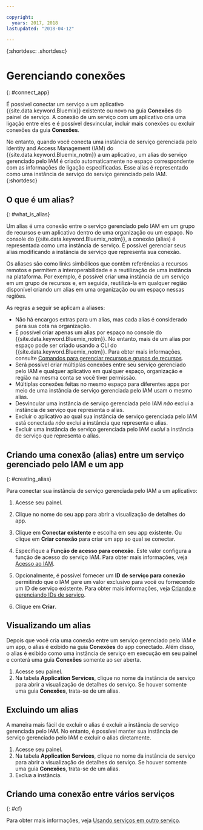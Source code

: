 ```yaml
---

copyright:
  years: 2017, 2018
lastupdated: "2018-04-12"

---
```


{:shortdesc: .shortdesc}

# Gerenciando conexões
{: #connect_app}

É possível conectar um serviço a um aplicativo {{site.data.keyword.Bluemix}} existente ou novo na guia **Conexões** do painel de serviço. A conexão de um serviço com um aplicativo cria uma ligação entre eles e é possível desvincular, incluir mais conexões ou excluir conexões da guia **Conexões**.

No entanto, quando você conecta uma instância de serviço gerenciada pelo Identity and Access Management (IAM) do {{site.data.keyword.Bluemix_notm}} a um aplicativo, um alias do serviço gerenciado pelo IAM é criado automaticamente no espaço correspondente com as informações de ligação especificadas. Esse alias é representado como uma instância de serviço do serviço gerenciado pelo IAM.
{:shortdesc}

## O que é um alias?
{: #what_is_alias}

Um alias é uma conexão entre o serviço gerenciado pelo IAM em um grupo de recursos e um aplicativo dentro de uma organização ou um espaço. No console do {{site.data.keyword.Bluemix_notm}}, a conexão (alias) é representada como uma instância de serviço. É possível gerenciar seus alias modificando a instância de serviço que representa sua conexão.

Os aliases são como links simbólicos que contêm referências a recursos remotos e permitem a interoperabilidade e a reutilização de uma instância na plataforma. Por exemplo, é possível criar uma instância de um serviço em um grupo de recursos e, em seguida, reutilizá-la em qualquer região disponível criando um alias em uma organização ou um espaço nessas regiões.

As regras a seguir se aplicam a aliases:

* Não há encargos extras para um alias, mas cada alias é considerado para sua cota na organização.
* É possível criar apenas um alias por espaço no console do {{site.data.keyword.Bluemix_notm}}. No entanto, mais de um alias por espaço pode ser criado usando a CLI do {{site.data.keyword.Bluemix_notm}}. Para obter mais informações, consulte [Comandos para gerenciar recursos e grupos de recursos](/docs/cli/reference/bluemix_cli/bx_cli.html#commands-for-managing-resource-groups-and-resources).
* Será possível criar múltiplas conexões entre seu serviço gerenciado pelo IAM e qualquer aplicativo em qualquer espaço, organização e região na mesma conta se você tiver permissão.
* Múltiplas conexões feitas no mesmo espaço para diferentes apps por meio de uma instância de serviço gerenciada pelo IAM usam o mesmo alias.
* Desvincular uma instância de serviço gerenciada pelo IAM *não* exclui a instância de serviço que representa o alias.
* Excluir o aplicativo ao qual sua instância de serviço gerenciada pelo IAM está conectada *não* exclui a instância que representa o alias.
* Excluir uma instância de serviço gerenciada pelo IAM *exclui* a instância de serviço que representa o alias.

## Criando uma conexão (alias) entre um serviço gerenciado pelo IAM e um app
{: #creating_alias}

Para conectar sua instância de serviço gerenciada pelo IAM a um aplicativo:

1. Acesse seu painel.

2. Clique no nome do seu app para abrir a visualização de detalhes do app.

3. Clique em **Conectar existente** e escolha em seu app existente. Ou clique em **Criar conexão** para criar um app ao qual se conectar.

4. Especifique a **Função de acesso para conexão**. Este valor configura a função de acesso do serviço IAM. Para obter mais informações, veja [Acesso ao IAM](/docs/iam/users_roles.html#userroles).

5. Opcionalmente, é possível fornecer um **ID de serviço para conexão** permitindo que o IAM gere um valor exclusivo para você ou fornecendo um ID de serviço existente. Para obter mais informações, veja [Criando e gerenciando IDs de serviço](/docs/iam/serviceid.html#serviceids).

6. Clique em **Criar**.

## Visualizando um alias

Depois que você cria uma conexão entre um serviço gerenciado pelo IAM e um app, o alias é exibido na guia **Conexões** do app conectado. Além disso, o alias é exibido como uma instância de serviço em execução em seu painel e conterá uma guia **Conexões** somente ao ser aberta.

1. Acesse seu painel.
2. Na tabela **Application Services**, clique no nome da instância de serviço para abrir a visualização de detalhes do serviço. Se houver somente uma guia **Conexões**, trata-se de um alias.

## Excluindo um alias

A maneira mais fácil de excluir o alias é excluir a instância de serviço gerenciada pelo IAM. No entanto, é possível manter sua instância de serviço gerenciado pelo IAM e excluir o alias diretamente.

1. Acesse seu painel.
2. Na tabela **Application Services**, clique no nome da instância de serviço para abrir a visualização de detalhes do serviço. Se houver somente uma guia **Conexões**, trata-se de um alias.
3. Exclua a instância.

## Criando uma conexão entre vários serviços
{: #cf}

Para obter mais informações, veja [Usando serviços em outro serviço](/docs/resources/s2s.html#s2s_binding).
